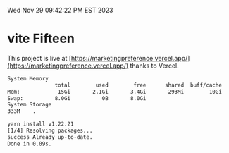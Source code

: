 Wed Nov 29 09:42:22 PM EST 2023

# vite Fifteen


This project is live at [https://marketingpreference.vercel.app/](https://marketingpreference.vercel.app/) thanks to Vercel.

```bash
System Memory
               total        used        free      shared  buff/cache   available
Mem:            15Gi       2.1Gi       3.4Gi       293Mi        10Gi        13Gi
Swap:          8.0Gi          0B       8.0Gi
System Storage
333M	.
```
```bash
yarn install v1.22.21
[1/4] Resolving packages...
success Already up-to-date.
Done in 0.09s.
```
